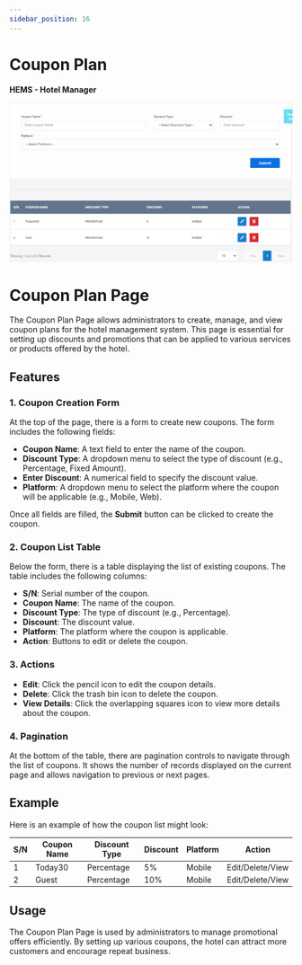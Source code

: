 ```yaml
---
sidebar_position: 16
---
```


# Coupon Plan

**HEMS - Hotel Manager**

![HEMS Registration](../../static/img/couponplan.png "HEMS Registration")

# Coupon Plan Page

The Coupon Plan Page allows administrators to create, manage, and view coupon plans for the hotel management system. This page is essential for setting up discounts and promotions that can be applied to various services or products offered by the hotel.

## Features

### 1. Coupon Creation Form
At the top of the page, there is a form to create new coupons. The form includes the following fields:
- **Coupon Name**: A text field to enter the name of the coupon.
- **Discount Type**: A dropdown menu to select the type of discount (e.g., Percentage, Fixed Amount).
- **Enter Discount**: A numerical field to specify the discount value.
- **Platform**: A dropdown menu to select the platform where the coupon will be applicable (e.g., Mobile, Web).

Once all fields are filled, the **Submit** button can be clicked to create the coupon.

### 2. Coupon List Table
Below the form, there is a table displaying the list of existing coupons. The table includes the following columns:
- **S/N**: Serial number of the coupon.
- **Coupon Name**: The name of the coupon.
- **Discount Type**: The type of discount (e.g., Percentage).
- **Discount**: The discount value.
- **Platform**: The platform where the coupon is applicable.
- **Action**: Buttons to edit or delete the coupon.

### 3. Actions
- **Edit**: Click the pencil icon to edit the coupon details.
- **Delete**: Click the trash bin icon to delete the coupon.
- **View Details**: Click the overlapping squares icon to view more details about the coupon.

### 4. Pagination
At the bottom of the table, there are pagination controls to navigate through the list of coupons. It shows the number of records displayed on the current page and allows navigation to previous or next pages.

## Example
Here is an example of how the coupon list might look:

| S/N | Coupon Name | Discount Type | Discount | Platform | Action |
| --- | ----------- | ------------- | -------- | -------- | ------ |
| 1   | Today30     | Percentage    | 5%       | Mobile   | Edit/Delete/View |
| 2   | Guest       | Percentage    | 10%      | Mobile   | Edit/Delete/View |

## Usage
The Coupon Plan Page is used by administrators to manage promotional offers efficiently. By setting up various coupons, the hotel can attract more customers and encourage repeat business.

